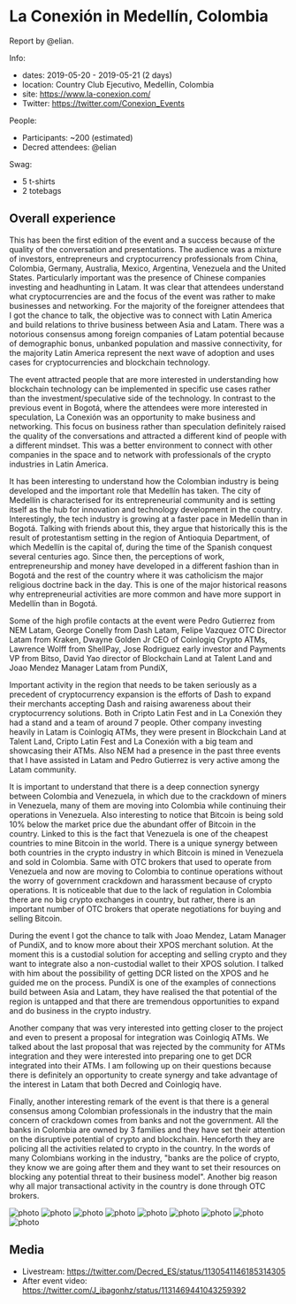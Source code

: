# La Conexión in Medellín, Colombia

Report by @elian.

Info:

* dates: 2019-05-20 - 2019-05-21 (2 days)
* location: Country Club Ejecutivo, Medellín, Colombia
* site: https://www.la-conexion.com/
* Twitter: https://twitter.com/Conexion_Events

People:

* Participants: ~200 (estimated)
* Decred attendees: @elian

Swag:

* 5 t-shirts
* 2 totebags

## Overall experience

This has been the first edition of the event and a success because of the quality of the conversation and presentations. The audience was a mixture of investors, entrepreneurs and cryptocurrency professionals from China, Colombia, Germany, Australia, Mexico, Argentina, Venezuela and the United States. Particularly important was the presence of Chinese companies investing and headhunting in Latam. It was clear that attendees understand what cryptocurrencies are and the focus of the event was rather to make businesses and networking. For the majority of the foreigner attendees that I got the chance to talk, the objective was to connect with Latin America and build relations to thrive business between Asia and Latam. There was a notorious consensus among foreign companies of Latam potential because of demographic bonus, unbanked population and massive connectivity, for the majority Latin America represent the next wave of adoption and uses cases for cryptocurrencies and blockchain technology.

The event attracted people that are more interested in understanding how blockchain technology can be implemented in specific use cases rather than the investment/speculative side of the technology. In contrast to the previous event in Bogotá, where the attendees were more interested in speculation, La Conexión was an opportunity to make business and networking. This focus on business rather than speculation definitely raised the quality of the conversations and attracted a different kind of people with a different mindset. This was a better environment to connect with other companies in the space and to network with professionals of the crypto industries in Latin America.

It has been interesting to understand how the Colombian industry is being developed and the important role that Medellín has taken. The city of Medellín is characterised for its entrepreneurial community and is setting itself as the hub for innovation and technology development in the country. Interestingly, the tech industry is growing at a faster pace in Medellín than in Bogotá. Talking with friends about this, they argue that historically this is the result of protestantism setting in the region of Antioquia Department, of which Medellín is the capital of, during the time of the Spanish conquest several centuries ago. Since then, the perceptions of work, entrepreneurship and money have developed in a different fashion than in Bogotá and the rest of the country where it was catholicism the major religious doctrine back in the day. This is one of the major historical reasons why entrepreneurial activities are more common and have more support in Medellín than in Bogotá.

Some of the high profile contacts at the event were Pedro Gutierrez from NEM Latam, George Conelly from Dash Latam, Felipe Vazquez OTC Director Latam from Kraken, Dwayne Golden Jr CEO of Coinlogiq Crypto ATMs, Lawrence Wolff from ShellPay, Jose Rodriguez early investor and Payments VP from Bitso, David Yao director of Blockchain Land at Talent Land and Joao Mendez Manager Latam from PundiX,

Important activity in the region that needs to be taken seriously as a precedent of cryptocurrency expansion is the efforts of Dash to expand their merchants accepting Dash and raising awareness about their cryptocurrency solutions. Both in Cripto Latin Fest and in La Conexión they had a stand and a team of around 7 people. Other company investing heavily in Latam is Coinlogiq ATMs, they were present in Blockchain Land at Talent Land, Cripto Latin Fest and La Conexión with a big team and showcasing their ATMs. Also NEM had a presence in the past three events that I have assisted in Latam and Pedro Gutierrez is very active among the Latam community.

It is important to understand that there is a deep connection synergy between Colombia and Venezuela, in which due to the crackdown of miners in Venezuela, many of them are moving into Colombia while continuing their operations in Venezuela. Also interesting to notice that Bitcoin is being sold 10% below the market price due the abundant offer of Bitcoin in the country. Linked to this is the fact that Venezuela is one of the cheapest countries to mine Bitcoin in the world. There is a unique synergy between both countries in the crypto industry in which Bitcoin is mined in Venezuela and sold in Colombia. Same with OTC brokers that used to operate from Venezuela and now are moving to Colombia to continue operations without the worry of government crackdown and harassment because of crypto operations. It is noticeable that due to the lack of regulation in Colombia there are no big crypto exchanges in country, but rather, there is an important number of OTC brokers that operate negotiations for buying and selling Bitcoin.

During the event I got the chance to talk with Joao Mendez, Latam Manager of PundiX, and to know more about their XPOS merchant solution. At the moment this is a custodial solution for accepting and selling crypto and they want to integrate also a non-custodial wallet to their XPOS solution. I talked with him about the possibility of getting DCR listed on the XPOS and he guided me on the process. PundiX is one of the examples of connections build between Asia and Latam, they have realised the that potential of the region is untapped and that there are tremendous opportunities to expand and do business in the crypto industry.

Another company that was very interested into getting closer to the project and even to present a proposal for integration was Coinlogiq ATMs. We talked about the last proposal that was rejected by the community for ATMs integration and they were interested into preparing one to get DCR integrated into their ATMs. I am following up on their questions because there is definitely an opportunity to create synergy and take advantage of the interest in Latam that both Decred and Coinlogiq have.

Finally, another interesting remark of the event is that there is a general consensus among Colombian professionals in the industry that the main concern of crackdown comes from banks and not the government. All the banks in Colombia are owned by 3 families and they have set their attention on the disruptive potential of crypto and blockchain. Henceforth they are policing all the activities related to crypto in the country. In the words of many Colombians working in the industry, "banks are the police of crypto, they know we are going after them and they want to set their resources on blocking any potential threat to their business model". Another big reason why all major transactional activity in the country is done through OTC brokers.

![photo](https://user-images.githubusercontent.com/26446555/58643520-6e2f2200-82cd-11e9-9cee-66afef40a1bd.jpg)
![photo](https://user-images.githubusercontent.com/26446555/58643523-6e2f2200-82cd-11e9-8f4b-001cae7aab1e.jpg)
![photo](https://user-images.githubusercontent.com/26446555/58643525-6ec7b880-82cd-11e9-899b-b95800df3210.jpeg)
![photo](https://user-images.githubusercontent.com/26446555/58643526-6ec7b880-82cd-11e9-92d5-b2e0a46ae21f.jpeg)
![photo](https://user-images.githubusercontent.com/26446555/58643527-6ec7b880-82cd-11e9-959f-4f7ef5fae0fa.jpeg)
![photo](https://user-images.githubusercontent.com/26446555/58643529-6ec7b880-82cd-11e9-84f6-11904567bb71.jpeg)
![photo](https://user-images.githubusercontent.com/26446555/58643530-6f604f00-82cd-11e9-9ab3-386fe53147bb.jpeg)
![photo](https://user-images.githubusercontent.com/26446555/58643531-6f604f00-82cd-11e9-8927-a5e1e0becd8e.jpeg)
![photo](https://user-images.githubusercontent.com/26446555/58643532-6f604f00-82cd-11e9-82be-f628bfa5f10c.jpeg)

## Media

* Livestream: https://twitter.com/Decred_ES/status/1130541146185314305
* After event video: https://twitter.com/J_ibagonhz/status/1131469441043259392

